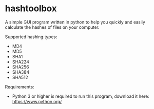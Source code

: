 # hashtoolbox

A simple GUI program written in python to help you quickly and easily calculate the hashes of files on your computer. 

Supported hashing types:

- MD4
- MD5
- SHA1
- SHA224
- SHA256
- SHA384
- SHA512

Requirements:

- Python 3 or higher is required to run this program, download it here: https://www.python.org/ 
